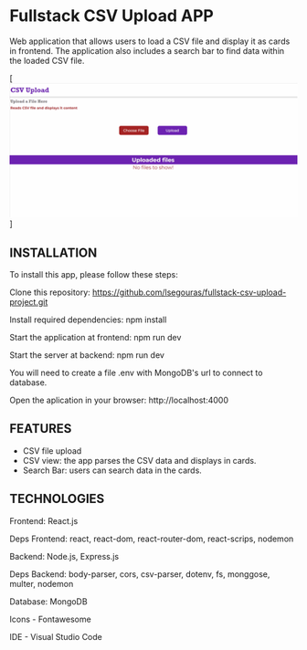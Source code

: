 # Fullstack CSV Upload APP

Web application that allows users to load a CSV file and display it as cards in frontend. The application also includes a search bar to find data within the loaded CSV file.

[<img src="./frontend/src/assets/app-demo.gif">]

## INSTALLATION

To install this app, please follow these steps:

Clone this repository: https://github.com/lsegouras/fullstack-csv-upload-project.git

Install required dependencies: npm install

Start the application at frontend: npm run dev

Start the server at backend: npm run dev

You will need to create a file .env with MongoDB's url to connect to database.

Open the aplication in your browser: http://localhost:4000

## FEATURES

- CSV file upload
- CSV view: the app parses the CSV data and displays in cards.
- Search Bar: users can search data in the cards.

## TECHNOLOGIES

Frontend: React.js

Deps Frontend: react, react-dom, react-router-dom, react-scrips, nodemon

Backend: Node.js, Express.js

Deps Backend: body-parser, cors, csv-parser, dotenv, fs, monggose, multer, nodemon

Database: MongoDB

Icons - Fontawesome

IDE - Visual Studio Code
